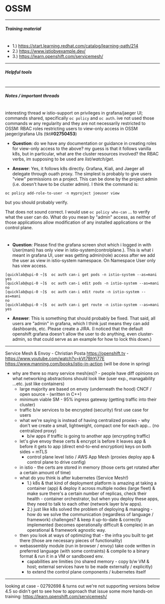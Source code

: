 # OSSM
---
##### Training material
#
- 1.) https://start.learning.redhat.com/catalog/learning-path/214
- 2.) https://www.istiobyexample.dev/
- 3.) https://learn.openshift.com/servicemesh/

---

##### Helpful tools
#


---

##### Notes / important threads
#

interesting thread w istio-support on privileges in grafana/jaeger UI; commands shared, specifically `oc policy` and `oc auth`. ive not used those commands w any regularity and they are not necessarily restricted to OSSM: RBAC roles restricting users to view-only access in OSSM jaeger/grafana UIs (tkt#**02750453**)

- **Question**: do we have any documentation or guidance in creating roles for view-only access to the above? my guess is that it follows vanilla k8s, but in particular, what are the cluster resources involved? the RBAC verbs, im supposing to be used are *list/watch/get*.

- **Answer**: Yes, it follows k8s directly.  Grafana, Kiali, and Jaeger all delegate through ouath proxy. The simplest is probably to give users "view" permissions on a project.  This can be done by the project admin (i.e. doesn't have to be cluster admin).  I think the command is:

`oc policy add-role-to-user -n myproject joeuser view`

but you should probably verify.

That does not sound correct.  I would use `oc policy who-can` ... to verify what the user can do.  What do you mean by "admin" access, as neither of those applications allow modification of any installed applications or the control plane.
#
- **Question**: Please find the grafana screen shot which i logged in with User(mani) has only view in istio-system(controlplane.). This is what i meant in grafana UI, user was getting admin(role) access after we add the user as view in istio-system namespace. On Namespace User only has view access.

```
[quicklab@upi-0 ~]$  oc auth can-i get pods -n istio-system --as=mani
yes
[quicklab@upi-0 ~]$  oc auth can-i edit pods -n istio-system --as=mani
no
[quicklab@upi-0 ~]$  oc auth can-i edit route -n istio-system --as=mani
no
[quicklab@upi-0 ~]$  oc auth can-i get route -n istio-system --as=mani
yes
```

- **Answer**: This is something that should probably be fixed.  That said, all users are "admin" in grafana, which I think just means they can add dashboards, etc.  Please create a JIRA.  (I noticed that the default openshift grafana doesn't allow the user to do anything, even cluster-admin, so that could serve as an example for how to lock this down.)

---

Service Mesh & Envoy - Christian Posta https://openshift.tv - https://www.youtube.com/watch?v=kVt7BhYi77E
https://www.manning.com/books/istio-in-action (will be done in spring)
- why are there so many service mesh(es)? - people have diff opinions on what networking abstractions should look like (user exp., managability ...etc. just like containers)
  - large majority are based on envoy (underneath the hood) CNCF / open source - (written in C++) 
  - minimum viable SM - 95% ingress gateway (getting traffic into their cluster)
  - traffic b/w services to be encrypted (security) first use case for users
  - what we're saying is instead of having centralized proxies - why don't we create a small, lightweight, compact one for each app... (no centralized proxy)
    - b/w apps if traffic is going to another app (encrypting traffic)
  - let's give envoy these certs & encrypt is before it leaves app & before it gets to app (direct end-to-end encryption) keys on both sides = mTLS
    - control plane level Istio / AWS App Mesh (proxies deploy app & control plane to drive config)
  - in istio - the certs are stored in memory (those certs get rotated after a certain amount of time)
  - what do you think is after kubernetes (Service Mesh!)
    - 1.) k8s & that kind of deployment platform is amazing at taking a container (app) & deploy it across multiple nodes (large fleet) & make sure there's a certain number of replicas, check their health - container orchestrator, but when you deploy these apps, they need to talk to each other (network layer b/w apps).
    - 2.) just like k8s solved the problem of deploying & managing - how do we solve the communication (regardless of language / framework) challenges? & keep it up-to-date & correctly implemented (becomes operationally difficult & complex) in an operational & framework agnostic way.
  - then you look at ways of optimizing that - the infra you built to get there (those are necessary pieces of functionality)
  - webassembly module (run in browser / envoy) take code written in preferred language (with some contraints) & compile to a binary format & run it in a VM or sandboxed env.
    - capabilities are limities (no shared memory - copy b/w VM & host; external services have to be made externally / explicitly)
    - to extend the control plane components / kubernetes itself


---

looking at case - 02792698 & turns out we're not supporting versions below 4.5 so didn't get to see how to approach that issue
some more hands-on training: https://learn.openshift.com/servicemesh/
